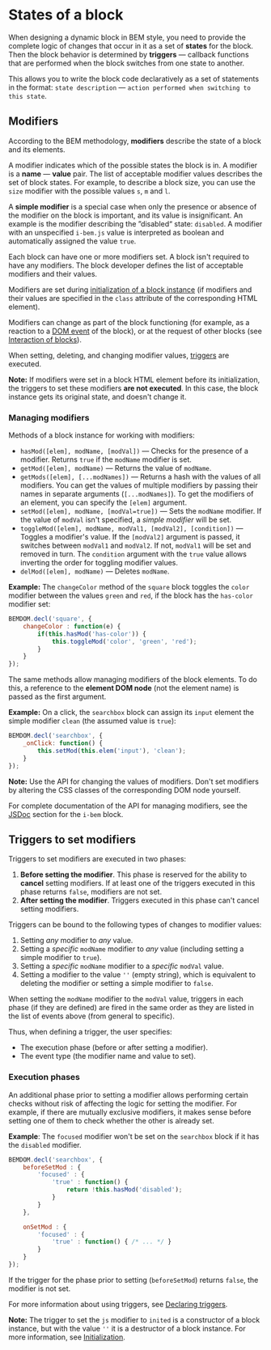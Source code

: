 # States of a block

When designing a dynamic block in BEM style, you need to provide the complete logic of
changes that occur in it as a set of **states** for the block. Then the block behavior is determined by
**triggers** — callback functions that are performed when the block switches
from one state to another.

This allows you to write the block code declaratively as a set of statements in the format: `state description` — `action performed when switching to this state`.

## Modifiers

According to the BEM methodology,
**modifiers** describe the state of a block and its elements.

A modifier indicates which of the possible states the block is in. A modifier is a **name** — **value** pair. The list of acceptable modifier values describes the set of block states. For example,
to describe a block size, you can use the `size` modifier with the possible values `s`, `m` and `l`.

A **simple modifier** is a special case when only the presence or absence
of the modifier on the block is important, and its value is insignificant. An example is the modifier describing the ”disabled“ state: `disabled`. A modifier with an unspecified `i-bem.js` value is interpreted as boolean and automatically assigned the value `true`.

Each block can have one or more modifiers set. A block isn't required to have
any modifiers. The block developer defines the list of acceptable modifiers and their
values.

Modifiers are set during [initialization of a block instance](./i-bem-js-init.en.md) (if modifiers and their values are specified in the `class` attribute of the corresponding HTML element).

Modifiers can change as part of the block functioning (for example, as a reaction to a [DOM event](i-bem-js-events.en.md#dom-event) of the block), or at the request of other blocks (see [Interaction of blocks](./i-bem-js-interact.en.md)).

When setting, deleting, and changing modifier values, [triggers](#triggers-to-set-modifiers) are executed.

**Note:** If modifiers were set in a block HTML element before its initialization, the triggers to set these modifiers **are not executed**. In this case, the block instance gets its original state, and doesn't change it.

### Managing modifiers

Methods of a block instance for working with modifiers:

-   `hasMod([elem], modName, [modVal])` — Checks for the presence of a modifier. Returns `true` if the `modName` modifier is set.
-   `getMod([elem], modName)` — Returns the value of `modName`.
-   `getMods([elem], [...modNames])` — Returns a hash with the values of all modifiers. You can get the values of multiple modifiers by passing their names in separate arguments (`[...modNames]`). To get the modifiers of an element, you can specify the `[elem]` argument.
-   `setMod([elem], modName, [modVal=true])` — Sets the `modName` modifier. If the value of `modVal` isn't specified, a *simple modifier* will be set.
-   `toggleMod([elem], modName, modVal1, [modVal2], [condition])` — Toggles a modifier's value. If the `[modVal2]` argument is passed, it switches between `modVal1` and `modVal2`. If not, `modVal1` will be set and removed in turn. The `condition` argument with the `true` value allows inverting the order for toggling modifier values.
-   `delMod([elem], modName)` — Deletes `modName`.

**Example:** The `changeColor` method of the `square` block toggles the `color` modifier between the values `green` and `red`, if the block has the `has-color` modifier set:

```js
BEMDOM.decl('square', {
    changeColor : function(e) {
        if(this.hasMod('has-color')) {
            this.toggleMod('color', 'green', 'red');
        }
    }
});
```

The same methods allow managing modifiers of the block elements. To do this, a reference to the **element DOM node** (not the element name) is passed as the first argument.

**Example:** On a click, the `searchbox` block can assign its `input` element the simple modifier `clean` (the assumed value is `true`):

```js
BEMDOM.decl('searchbox', {
    _onClick: function() {
        this.setMod(this.elem('input'), 'clean');
    }
});
```

**Note:** Use the API for changing the values of modifiers. Don't set modifiers by altering the CSS classes of the corresponding DOM node yourself.

For complete documentation of the API for managing modifiers, see the [JSDoc](https://en.bem.info/libs/bem-core/current/desktop/i-bem/jsdoc/) section for the `i-bem` block.

## Triggers to set modifiers

Triggers to set modifiers are executed in two phases:

1.  **Before setting the modifier**. This phase is reserved for the ability to
    **cancel** setting modifiers. If at least one of the triggers executed in this phase returns
    `false`, modifiers are not set.
2.  **After setting the modifier**. Triggers executed in this phase
    can't cancel setting modifiers.

Triggers can be bound to the following types of changes to modifier values:

1.  Setting *any* modifier to *any* value.
2.  Setting a *specific* `modName` modifier to *any* value (including
    setting a simple modifier to `true`).
3.  Setting a *specific* `modName` modifier to a *specific* `modVal` value.
4.  Setting a modifier to the value `''` (empty string), which is
    equivalent to deleting the modifier or setting a simple modifier
    to `false`.

When setting the `modName` modifier to the `modVal` value, triggers in
each phase (if they are defined) are fired in the same order as they are
listed in the list of events above (from general to specific).

Thus, when defining a trigger, the user specifies:

-   The execution phase (before or after setting a modifier).
-   The event type (the modifier name and value to set).

### Execution phases

An additional phase prior to setting a modifier allows performing
certain checks without risk of affecting the logic for setting the modifier. For example, if there are mutually exclusive modifiers, it makes sense before setting one of them to check whether the other is already set.

**Example**: The `focused` modifier won't be set on the `searchbox` block if it has the `disabled` modifier.

```js
BEMDOM.decl('searchbox', {
    beforeSetMod : {
        'focused' : {
            'true' : function() {
                return !this.hasMod('disabled');
            }
        }
    },

    onSetMod : {
        'focused' : {
            'true' : function() { /* ... */ }
        }
    }
});
```

If the trigger for the phase prior to setting (`beforeSetMod`) returns `false`, the modifier is not set.

For more information about using triggers, see [Declaring triggers](i-bem-js-decl.en.md#trigger-declaration).

**Note:** The trigger to set the `js` modifier to `inited` is a constructor of a block instance, but with the value `''` it is a destructor of a block instance. For more information, see [Initialization](./i-bem-js-init.en.md).

